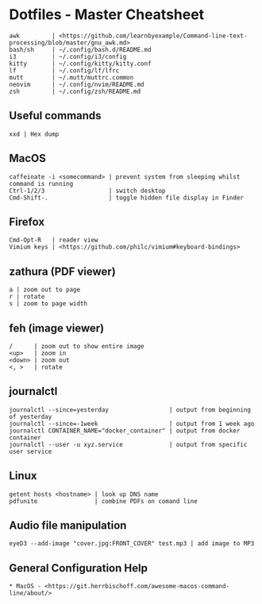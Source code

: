 # Dotfiles - Master Cheatsheet

    awk         | <https://github.com/learnbyexample/Command-line-text-processing/blob/master/gnu_awk.md>
    bash/sh     | ~/.config/bash.d/README.md
    i3          | ~/.config/i3/config
    kitty       | ~/.config/kitty/kitty.conf
    lf          | ~/.config/lf/lfrc
    mutt        | ~/.mutt/muttrc.common
    neovim      | ~/.config/nvim/README.md
    zsh         | ~/.config/zsh/README.md

## Useful commands

    xxd | Hex dump

## MacOS

    caffeinate -i <somecommand> | prevent system from sleeping whilst command is running
    Ctrl-1/2/3                  | switch desktop
    Cmd-Shift-.                 | toggle hidden file display in Finder

## Firefox

    Cmd-Opt-R   | reader view
    Vimium keys | <https://github.com/philc/vimium#keyboard-bindings>

## zathura (PDF viewer)

    a | zoom out to page
    r | rotate
    s | zoom to page width

## feh (image viewer)

    /      | zoom out to show entire image
    <up>   | zoom in
    <down> | zoom out
    <, >   | rotate

## journalctl

    journalctl --since=yesterday                 | output from beginning of yesterday
    journalctl --since=-1week                    | output from 1 week ago
    journalctl CONTAINER_NAME="docker_container" | output from docker container
    journalctl --user -u xyz.service             | output from specific user service

## Linux

    getent hosts <hostname> | look up DNS name
    pdfunite                | combine PDFs on comand line

## Audio file manipulation

    eyeD3 --add-image "cover.jpg:FRONT_COVER" test.mp3 | add image to MP3

## General Configuration Help

    * MacOS - <https://git.herrbischoff.com/awesome-macos-command-line/about/>

<!-- vim: set nospell: -->
